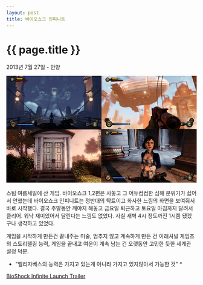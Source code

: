 ```yaml
---
layout: post
title: 바이오쇼크 인피니트 
---
```


{{ page.title }}
================

<p class="meta">2013년 7월 27일 - 안양</p>

![바이오쇼크 인피니트](/images/bioshock.png) 

스팀 여름세일에 산 게임. 바이오쇼크 1,2편은 사놓고 그 어두컴컴한 심해 분위기가 싫어서 안했는데 바이오쇼크 인피니트는 정반대의 탁트이고 화사한 느낌의 화면을 보여줘서 바로 시작했다. 결국 주말동안 깨야지 해놓고 금요일 퇴근하고 토요일 아침까지 달려서 클리어. 워낙 재미있어서 달린다는 느낌도 없었다. 사실 새벽 4시 정도까진 1시쯤 됐겠구나 생각하고 있었다. 

게임을 시작하게 만든건 끝내주는 미술, 멈추지 않고 계속하게 만든 건 이래셔널 게임즈의 스토리텔링 능력, 게임을 끝내고 여운이 계속 남는 건 오랫동안 고민한 듯한 세계관 설정  덕분. 

* "엘리자베스의 능력은 가지고 있는게 아니라 가지고 있지않아서 가능한 것" *

[BioShock Infinite Launch Trailer](http://youtu.be/uB9yYfKq4ZA)
